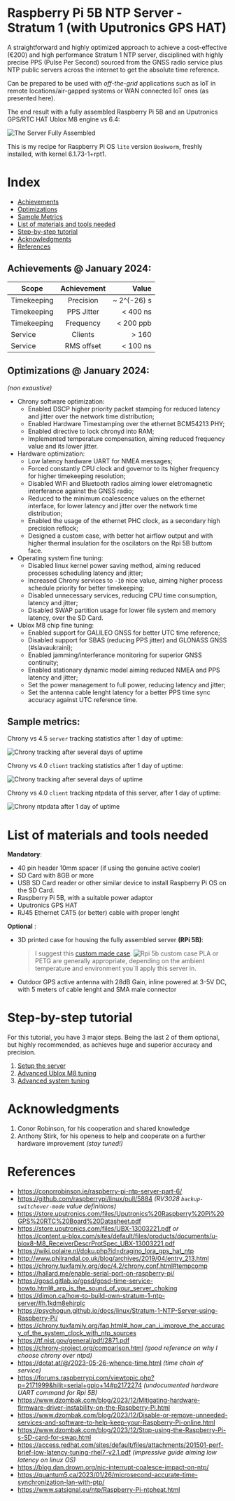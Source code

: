 # Raspberry Pi 5B NTP Server - Stratum 1 (with Uputronics GPS HAT)
A straightforward and highly optimized approach to achieve a cost-effective (€200) and high performance Stratum 1 NTP server, disciplined with highly precise PPS (Pulse Per Second) sourced from the GNSS radio service plus NTP public servers across the internet to get the absolute time reference.

Can be prepared to be used with *off-the-grid* applications such as IoT in remote locations/air-gapped systems or WAN connected IoT ones (as presented here).

The end result with a fully assembled Raspberry Pi 5B and an Uputronics GPS/RTC HAT Ublox M8 engine vs 6.4:

![The Server Fully Assembled](./img/rpi_5b_fully_assembled.JPG)

This is my recipe for Raspberry Pi OS `lite` version `Bookworm`, freshly installed, with kernel 6.1.73-1+rpt1.


# Index

- [Achievements](./README.md#achievements--january-2024)
- [Optimizations](./README.md#optimizations--january-2024)
- [Sample Metrics](./README.md#sample-metrics) 
- [List of materials and tools needed](./README.md#list-of-materials-and-tools-needed)
- [Step-by-step tutorial](./README.md#step-by-step-tutorial)
- [Acknowledgments](./README.md#acknowledgments)
- [References](./README.md#references)


## Achievements @ January 2024:

| Scope         | Achievement   |   Value    |
| ------------- |:-------------:| ---------: |
| Timekeeping   | Precision     | ~ 2^(-26) s |
| Timekeeping   | PPS Jitter    |  < 400 ns  |
| Timekeeping   | Frequency     |  < 200 ppb |
| Service       | Clients       |  > 160     |
| Service       | RMS offset    |  < 100 ns  |


## Optimizations @ January 2024:

*(non exaustive)*

- Chrony software optimization:
  - Enabled DSCP higher priority packet stamping for reduced latency and jitter over the network time distribution;
  - Enabled Hardware Timestamping over the ethernet BCM54213 PHY;
  - Enabled directive to lock chronyd into RAM;
  - Implemented temperature compensation, aiming reduced frequency value and its lower jitter.
- Hardware optimization:
  - Low latency hardware UART for NMEA messages;
  - Forced constantly CPU clock and governor to its higher frequency for higher timekeeping resolution;
  - Disabled WiFi and Bluetooth radios aiming lower eletromagnetic interferance against the GNSS radio;
  - Reduced to the minimum coalescence values on the ethernet interface, for lower latency and jitter over the network time distribution;
  - Enabled the usage of the ethernet PHC clock, as a secondary high precision reflock;
  - Designed a custom case, with better hot airflow output and with higher thermal insulation for the oscilators on the Rpi 5B buttom face.
- Operating system fine tuning:
  - Disabled linux kernel power saving method, aiming reduced processes scheduling latency and jitter;
  - Increased Chrony services to `-10` nice value, aiming higher process schedule priority for better timekeeping;
  - Disabled unnecessary services, reducing CPU time consumption, latency and jitter;
  - Disabled SWAP partition usage for lower file system and memory latency, over the SD Card.
- Ublox M8 chip fine tuning:
  - Enabled support for GALILEO GNSS for better UTC time reference;
  - Disabled support for SBAS (reducing PPS jitter) and GLONASS GNSS (#slavaukraini);
  - Enabled jamming/interferance monitoring for superior GNSS continuity;
  - Enabled stationary dynamic model aiming reduced NMEA and PPS latency and jitter;
  - Set the power management to full power, reducing latency and jitter;
  - Set the antenna cable lenght latency for a better PPS time sync accuracy against UTC reference time.

## Sample metrics:

Chrony vs 4.5 `server` tracking statistics after 1 day of uptime:

![Chrony tracking after several days of uptime](./img/chrony_tracking_dec_2024.PNG)

Chrony vs 4.0 `client` tracking statistics after 1 day of uptime:

![Chrony tracking after several days of uptime](./img/nanosecond_ntp_lan_dec_2024.PNG)

Chrony vs 4.0 `client` tracking ntpdata of this server, after 1 day of uptime:

![Chrony ntpdata after 1 day of uptime](./img/ntpdata_for_the_server_jan_2024.JPG)

# List of materials and tools needed

**Mandatory**:
- 40 pin header 10mm spacer (if using the genuine active cooler)
- SD Card with 8GB or more
- USB SD Card reader or other similar device to install Raspberry Pi OS on the SD Card.
- Raspberry Pi 5B, with a suitable power adaptor
- Uputronics GPS HAT
- RJ45 Ethernet CAT5 (or better) cable with proper lenght

**Optional** :
- 3D printed case for housing the fully assembled server **(RPi 5B)**:
  > I suggest this [custom made case](./files/Rpi%205b%20case%20all%20v3.3mf).
  ![Rpi 5b custom case](./img/rpi_5b_case_v3.JPG)
  > PLA or PETG are generally appropriate, depending on the ambient temperature and environment you`ll apply this server in.
- Outdoor GPS active antenna with 28dB Gain, inline powered at 3-5V DC, with 5 meters of cable lenght and SMA male connector

# Step-by-step tutorial
For this tutorial, you have 3 major steps. Being the last 2 of them optional, but highly recommended, as achieves huge and superior accuracy and precision.

1. [Setup the server](./steps/setup_the_server.md)
2. [Advanced Ublox M8 tuning](./steps/advanced_ublox_m8_tuning.md)
3. [Advanced system tuning](./steps/advanced_system_tuning.md)

# Acknowledgments

1. Conor Robinson, for his cooperation and shared knowledge
2. Anthony Stirk, for his openess to help and cooperate on a further hardware improvement *(stay tuned!)*

# References
- https://conorrobinson.ie/raspberry-pi-ntp-server-part-6/
- https://github.com/raspberrypi/linux/pull/5884 *(RV3028 `backup-switchover-mode` value definitions)*
- https://store.uputronics.com/files/Uputronics%20Raspberry%20Pi%20GPS%20RTC%20Board%20Datasheet.pdf
- https://store.uputronics.com/files/UBX-13003221.pdf *or* https://content.u-blox.com/sites/default/files/products/documents/u-blox8-M8_ReceiverDescrProtSpec_UBX-13003221.pdf
- https://wiki.polaire.nl/doku.php?id=dragino_lora_gps_hat_ntp
- http://www.philrandal.co.uk/blog/archives/2019/04/entry_213.html
- https://chrony.tuxfamily.org/doc/4.2/chrony.conf.html#tempcomp
- https://hallard.me/enable-serial-port-on-raspberry-pi/
- https://gpsd.gitlab.io/gpsd/gpsd-time-service-howto.html#_arp_is_the_sound_of_your_server_choking
- https://dimon.ca/how-to-build-own-stratum-1-ntp-server/#h.1kdm8ehjrplc
- https://psychogun.github.io/docs/linux/Stratum-1-NTP-Server-using-Raspberry-Pi/
- https://chrony.tuxfamily.org/faq.html#_how_can_i_improve_the_accuracy_of_the_system_clock_with_ntp_sources
- https://tf.nist.gov/general/pdf/2871.pdf
- https://chrony-project.org/comparison.html *(good reference on why I choose chrony over ntpd)*
- https://dotat.at/@/2023-05-26-whence-time.html *(time chain of service)*
- https://forums.raspberrypi.com/viewtopic.php?p=2171999&hilit=serial+gpio+14#p2172274 *(undocumented hardware UART command for Rpi 5B)*
- https://www.dzombak.com/blog/2023/12/Mitigating-hardware-firmware-driver-instability-on-the-Raspberry-Pi.html
- https://www.dzombak.com/blog/2023/12/Disable-or-remove-unneeded-services-and-software-to-help-keep-your-Raspberry-Pi-online.html
- https://www.dzombak.com/blog/2023/12/Stop-using-the-Raspberry-Pi-s-SD-card-for-swap.html
- https://access.redhat.com/sites/default/files/attachments/201501-perf-brief-low-latency-tuning-rhel7-v2.1.pdf *(impressive guide aiming low latency on linux OS)*
- https://blog.dan.drown.org/nic-interrupt-coalesce-impact-on-ntp/
- https://quantum5.ca/2023/01/26/microsecond-accurate-time-synchronization-lan-with-ptp/
- https://www.satsignal.eu/ntp/Raspberry-Pi-ntpheat.html
